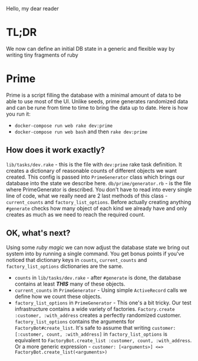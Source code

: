 Hello, my dear reader

# TL;DR

We now can define an initial DB state in a generic and flexible way by writing tiny fragments of ruby

# Prime
Prime is a script filling the database with a minimal amount of data to be able to use most of the UI. Unlike seeds, prime generates randomized data and can be rune from time to time to bring the data up to date. Here is how you run it: 
 * `docker-compose run web rake dev:prime`
 * `docker-compose run web bash` and then `rake dev:prime`

## How does it work exactly?
`lib/tasks/dev.rake` - this is the file with `dev:prime` rake task definition. It creates a dictionary of reasonable counts of different objects we want created. This config is passed into `PrimeGenerator` class which brings our database into the state we describe here. `db/prime/generator.rb` - is the file where PrimeGenerator is described. You don't have to read into every single line of code, what we really need are 2 last methods of this class - `current_counts` and `factory_list_options`. Before actually creating anything `#generate` checks how many object of each kind we already have and only creates as much as we need to reach the required count.

## OK, what's next?
Using some _ruby magic_ we can now adjust the database state we bring out system into by running a single command. You get bonus points if you've noticed that dictionary keys in `counts`, `current_counts` and `factory_list_options` dictionaries are the same.
* `counts` in `lib/tasks/dev.rake` - after `#generate` is done, the database contains at least ***THIS*** many of these objects.
* `current_counts` in `PrimeGenerator` - Using simple `ActiveRecord` calls we define how we count these objects.
* `factory_list_options` in `PrimeGenerator` - This one's a bit tricky. Our test infrastructure contains a wide variety of factories. `Factory.create :customer, :with_address` creates a perfectly randomized customer. `factory_list_options` contains the arguments for `FactoryBot#create_list`. It's safe to assume that writing `customer: [:customer, count, :with_address]` in `factory_list_options` is equivalent to `FactoryBot.create_list :customer, count, :with_address`. Or a more generic expression - `customer: [<arguments>] <=> FactoryBot.create_list(<arguments>)`

